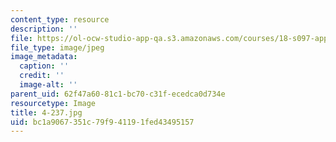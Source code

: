 ```yaml
---
content_type: resource
description: ''
file: https://ol-ocw-studio-app-qa.s3.amazonaws.com/courses/18-s097-applied-category-theory-january-iap-2019/bc1a9067351c79f941191fed43495157_4-237.jpg
file_type: image/jpeg
image_metadata:
  caption: ''
  credit: ''
  image-alt: ''
parent_uid: 62f47a60-81c1-bc70-c31f-ecedca0d734e
resourcetype: Image
title: 4-237.jpg
uid: bc1a9067-351c-79f9-4119-1fed43495157
---
```

